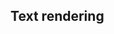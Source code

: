 ## Text rendering


<!-- <values.textRendering> -->
<!-- </values.textRendering> -->

<!-- <variants.textRendering> -->
<!-- </variants.textRendering> -->
